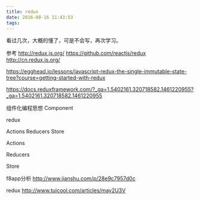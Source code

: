 ```yaml
---
title: redux
date: 2016-08-16 11:43:53
tags:
---
```


看过几次，大概的懂了，可是不会写，再次学习。

<!--more-->

参考
http://redux.js.org/
https://github.com/reactjs/redux
http://cn.redux.js.org/

https://egghead.io/lessons/javascript-redux-the-single-immutable-state-tree?course=getting-started-with-redux

https://docs.reduxframework.com/?_ga=1.5402161.320718582.1461220955?_ga=1.5402161.320718582.1461220955


组件化编程思想
Component


redux

Actions Reducers Store

Actions 

Reducers

Store

f8app分析
http://www.jianshu.com/p/28e9c7957d0c 

redux
http://www.tuicool.com/articles/may2U3V